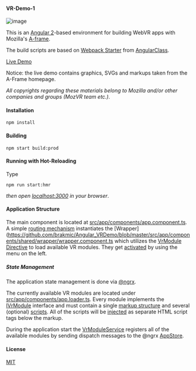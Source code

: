 #### VR-Demo-1

![image](http://imageup.info/upload/big/2016/07/14/57881762015e8.png)

This is an [Angular 2](https://angular.io/)-based environment for building WebVR apps with Mozilla's [A-frame](https://aframe.io/).

The build scripts are based on [Webpack Starter](https://github.com/AngularClass/angular2-webpack-starter) from [AngularClass](https://github.com/AngularClass). 

[Live Demo](http://brakmic.com/demos/vrdemo/)

Notice: the live demo contains graphics, SVGs and markups taken from the A-Frame homepage. 

*All copyrights regarding these materials belong to Mozilla and/or other companies and groups (MozVR team etc.)*.

#### Installation

```
npm install 
```

#### Building 
```
npm start build:prod 
```

#### Running with Hot-Reloading 
Type
```
npm run start:hmr 
```
*then open [localhost:3000](http://localhost:3000) in your browser*.

#### Application Structure 

The main component is located at [src/app/components/app.component.ts](https://github.com/brakmic/Angular_VRDemo/blob/master/src/app/components/app.component.ts). A simple [routing mechanism](https://github.com/brakmic/Angular_VRDemo/blob/master/src/app/components/app.routes.ts) instantiates the [Wrapper](https://github.com/brakmic/Angular_VRDemo/blob/master/src/app/components/shared/wrapper/wrapper.component.ts which utilizes the [VrModule Directive](https://github.com/brakmic/Angular_VRDemo/blob/master/src/app/components/shared/directives/vr-module.directive.ts) to load available VR modules. They get [activated](https://github.com/brakmic/Angular_VRDemo/blob/master/src/app/components/shared/list/list.component.ts#L76) by using the menu on the left. 

##### State Management

The application state management is done via [@ngrx](https://github.com/ngrx/ngrx.github.io). 

The currently available VR modules are located under [src/app/components/app.loader.ts](https://github.com/brakmic/Angular_VRDemo/blob/master/src/app/components/app.loader.ts). Every module implements the [IVrModule](https://github.com/brakmic/Angular_VRDemo/blob/master/src/app/interfaces/declarations/IVrModule.ts) interface and must contain a single [markup structure](https://github.com/brakmic/Angular_VRDemo/blob/master/src/app/interfaces/declarations/IVrModule.ts#L7) and several (optional) [scripts](https://github.com/brakmic/Angular_VRDemo/blob/master/src/app/interfaces/declarations/IVrModule.ts#L8). All of the scripts will be [injected](https://github.com/brakmic/Angular_VRDemo/blob/master/src/app/components/shared/directives/vr-module.directive.ts#L98) as separate HTML script tags below the markup.

During the application start the [VrModuleService](https://github.com/brakmic/Angular_VRDemo/blob/master/src/app/services/vr-module/vr-module.service.ts) registers all of the available modules by sending dispatch messages to the @ngrx [AppStore](https://github.com/brakmic/Angular_VRDemo/blob/master/src/app/stores/app/app.store.ts). 

#### License 

[MIT](https://github.com/brakmic/Angular_VRDemo/blob/master/LICENSE)
